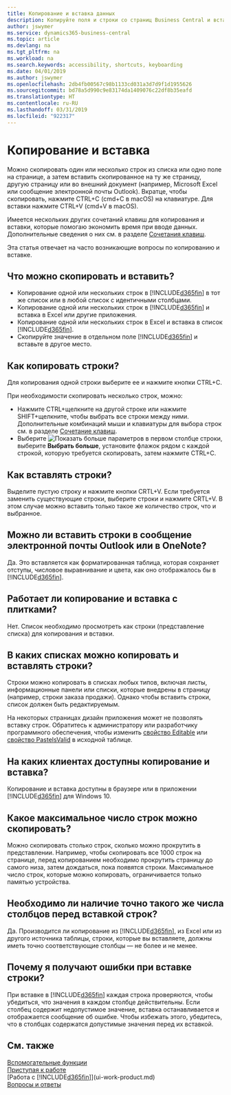 ```yaml
---
title: Копирование и вставка данных
description: Копируйте поля и строки со страниц Business Central и вставляйте их в другие места.
author: jswymer
ms.service: dynamics365-business-central
ms.topic: article
ms.devlang: na
ms.tgt_pltfrm: na
ms.workload: na
ms.search.keywords: accessibility, shortcuts, keyboarding
ms.date: 04/01/2019
ms.author: jswymer
ms.openlocfilehash: 2db4fb00567c98b1133cd031a3d7d9f1d1955626
ms.sourcegitcommit: bd78a5d990c9e83174da1409076c22df8b35eafd
ms.translationtype: HT
ms.contentlocale: ru-RU
ms.lasthandoff: 03/31/2019
ms.locfileid: "922317"
---
```

# <a name="copying-and-pasting"></a>Копирование и вставка
Можно скопировать один или несколько строк из списка или одно поле на странице, а затем вставить скопированное на ту же страницу, другую страницу или во внешний документ (например, Microsoft Excel или сообщение электронной почты Outlook). Вкратце, чтобы скопировать, нажмите CTRL+C (cmd+C в macOS) на клавиатуре. Для вставки нажмите CTRL+V (cmd+V в macOS).

Имеется нескольких других сочетаний клавиш для копирования и вставки, которые помогаю экономить время при вводе данных. Дополнительные сведения о них см. в разделе [Сочетания клавиш](keyboard-shortcuts.md#CopyRows).

Эта статья отвечает на часто возникающие вопросы по копированию и вставке.  

## <a name="what-can-i-copy-and-paste"></a>Что можно скопировать и вставить?
-   Копирование одной или нескольких строк в [!INCLUDE[d365fin](includes/d365fin_md.md)] в тот же список или в любой список с идентичными столбцами.
-   Копирование одной или нескольких строк в [!INCLUDE[d365fin](includes/d365fin_md.md)] и вставка в Excel или другие приложения.
-   Копирование одной или нескольких строк в Excel и вставка в список [!INCLUDE[d365fin](includes/d365fin_md.md)].
-   Скопируйте значение в отдельном поле [!INCLUDE[d365fin](includes/d365fin_md.md)] и вставьте в другое место.

## <a name="how-do-i-copy-rows"></a>Как копировать строки?
Для копирования одной строки выберите ее и нажмите кнопки CTRL+C.

При необходимости скопировать несколько строк, можно:
-   Нажмите CTRL+щелкните на другой строке или нажмите SHIFT+щелкните, чтобы выбрать все строки между ними. Дополнительные комбинаций мыши и клавиатуры для выбора строк см. в разделе [Сочетание клавиш](keyboard-shortcuts.md#CopyRows).
-   Выберите ![Показать больше параметров](media/show-more-options-icon.png "Значок Показать больше параметров") в первом столбце строки, выберите **Выбрать больше**, установите флажок рядом с каждой строкой, которую требуется скопировать, затем нажмите CTRL+C.

## <a name="how-do-i-paste-rows"></a>Как вставлять строки?
Выделите пустую строку и нажмите кнопки CRTL+V. Если требуется заменить существующие строки, выберите строки и нажмите CRTL+V. В этом случае можно вставить только такое же количество строк, что и выбранное.

<!-- Rows are pasted directly where your cursor is located. If you paste into an empty line, any existing subsequent lines will be moved after the pasted lines. If you paste into an existing line or lines, this will be overwritten.-->

## <a name="can-i-paste-rows-into-an-outlook-email-or-onenote"></a>Можно ли вставить строки в сообщение электронной почты Outlook или в OneNote?
Да. Это вставляется как форматированная таблица, которая сохраняет отступы, числовое выравнивание и цвета, как оно отображалось бы в [!INCLUDE[d365fin](includes/d365fin_md.md)].

## <a name="does-copy-and-paste-work-with-tiles"></a>Работает ли копирование и вставка с плитками?
Нет. Список необходимо просмотреть как строки (представление списка) для копирования и вставки.

## <a name="in-which-lists-can-i-copy-and-paste-rows"></a>В каких списках можно копировать и вставлять строки?
Строки можно копировать в списках любых типов, включая листы, информационные панели или списки, которые внедрены в страницу (например, строки заказа продажи). Однако чтобы вставить строки, список должен быть редактируемым.

На некоторых страницах дизайн приложения может не позволять вставку строк. Обратитесь к администратору или разработчику программного обеспечения, чтобы изменить [свойство Editable](https://docs.microsoft.com/en-us/dynamics365/business-central/dev-itpro/developer/properties/devenv-editable-property) или [свойство PasteIsValid](https://docs.microsoft.com/en-us/dynamics365/business-central/dev-itpro/developer/properties/devenv-pasteisvalid-property) в исходной таблице.

## <a name="on-which-clients-is-copy-and-paste-available"></a>На каких клиентах доступны копирование и вставка?
Копирование и вставка доступны в браузере или в приложении [!INCLUDE[d365fin](includes/d365fin_md.md)] для Windows 10.

## <a name="what-is-the-maximum-number-of-rows-that-can-be-copied"></a>Какое максимальное число строк можно скопировать?
Можно скопировать столько строк, сколько можно прокрутить в представлении. Например, чтобы скопировать все 1000 строк на странице, перед копированием необходимо прокрутить страницу до самого низа, затем дождаться, пока появятся строки. Максимальное число строк, которые можно копировать, ограничивается только памятью устройства.

## <a name="must-i-have-the-exact-same-number-of-columns-when-pasting-rows"></a>Необходимо ли наличие точно такого же числа столбцов перед вставкой строк?
Да. Производится ли копирование из [!INCLUDE[d365fin](includes/d365fin_md.md)], из Excel или из другого источника таблицы, строки, которые вы вставляете, должны иметь точно соответствующие столбцы — не более и не менее.

## <a name="why-do-i-get-errors-when-pasting-rows"></a>Почему я получают ошибки при вставке строки?
При вставке в [!INCLUDE[d365fin](includes/d365fin_md.md)] каждая строка проверяются, чтобы убедиться, что значения в каждом столбце действительны. Если столбец содержит недопустимое значение, вставка останавливается и отображается сообщение об ошибке. Чтобы избежать этого, убедитесь, что в столбцах содержатся допустимые значения перед их вставкой.


## <a name="see-also"></a>См. также
[Вспомогательные функции](ui-accessibility.md)  
[Приступая к работе](product-get-started.md)  
[Работа с [!INCLUDE[d365fin](includes/d365fin_md.md)]](ui-work-product.md)  
[Вопросы и ответы](across-faq.md)  
